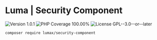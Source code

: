 # Luma | Security Component

<div>
<!-- Version Badge -->
<img src="https://img.shields.io/badge/Version-1.0.1-blue" alt="Version 1.0.1">
<!-- PHP Coverage Badge -->
<img src="https://img.shields.io/badge/PHP Coverage-100.00%25-green" alt="PHP Coverage 100.00%">
<!-- License Badge -->
<img src="https://img.shields.io/badge/License-GPL--3.0--or--later-34ad9b" alt="License GPL--3.0--or--later">
</div>

```
composer require lumax/security-component
```